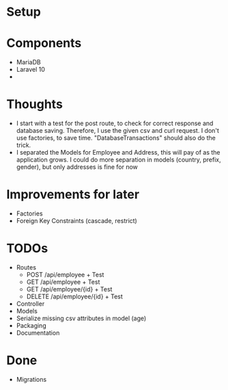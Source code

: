 # Setup

# Components

- MariaDB
- Laravel 10
-

# Thoughts

- I start with a test for the post route, to check for correct response and database saving. Therefore, I use the given
  csv and curl request. I don't use factories, to save time. "DatabaseTransactions" should also do the trick.
- I separated the Models for Employee and Address, this will pay of as the application grows. I could do more separation
  in models (country, prefix, gender), but only addresses is fine for now

# Improvements for later

- Factories
- Foreign Key Constraints (cascade, restrict)

# TODOs
- Routes
  - POST /api/employee + Test
  - GET /api/employee + Test
  - GET /api/employee/{id} + Test
  - DELETE /api/employee/{id} + Test
- Controller
- Models
- Serialize missing csv attributes in model (age)
- Packaging
- Documentation


# Done

- Migrations
